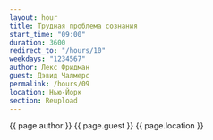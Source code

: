 ```yaml
---
layout: hour
title: Трудная проблема сознания
start_time: "09:00"
duration: 3600
redirect_to: "/hours/10"
weekdays: "1234567"
author: Лекс Фридман
guest: Дэвид Чалмерс
permalink: /hours/09
location: Нью-Йорк
section: Reupload
---
```


{{ page.author }} {{ page.guest }}
{{ page.location }}
